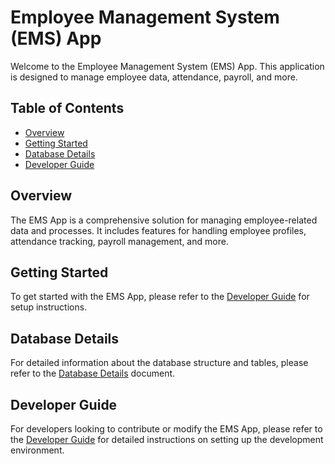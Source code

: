 # Employee Management System (EMS) App

Welcome to the Employee Management System (EMS) App. This application is designed to manage employee data, attendance, payroll, and more.

## Table of Contents

- [Overview](#overview)
- [Getting Started](#getting-started)
- [Database Details](#database-details)
- [Developer Guide](#developer-guide)

## Overview

The EMS App is a comprehensive solution for managing employee-related data and processes. It includes features for handling employee profiles, attendance tracking, payroll management, and more.

## Getting Started

To get started with the EMS App, please refer to the [Developer Guide](docs/Developer.md) for setup instructions.

## Database Details

For detailed information about the database structure and tables, please refer to the [Database Details](docs/DatabaseSchema.md) document.

## Developer Guide

For developers looking to contribute or modify the EMS App, please refer to the [Developer Guide](docs/Developer.md) for detailed instructions on setting up the development environment.
